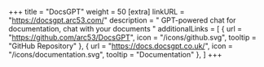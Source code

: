 +++
title = "DocsGPT"
weight = 50
[extra]
linkURL = "https://docsgpt.arc53.com/"
description = " GPT-powered chat for documentation, chat with your documents "
additionalLinks = [
  { url = "https://github.com/arc53/DocsGPT", icon = "/icons/github.svg", tooltip = "GitHub Repository" },
  { url = "https://docs.docsgpt.co.uk/", icon = "/icons/documentation.svg", tooltip = "Documentation" },
]
+++
